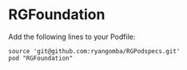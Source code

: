 # RGFoundation

Add the following lines to your Podfile:

    source 'git@github.com:ryangomba/RGPodspecs.git'
    pod "RGFoundation"

